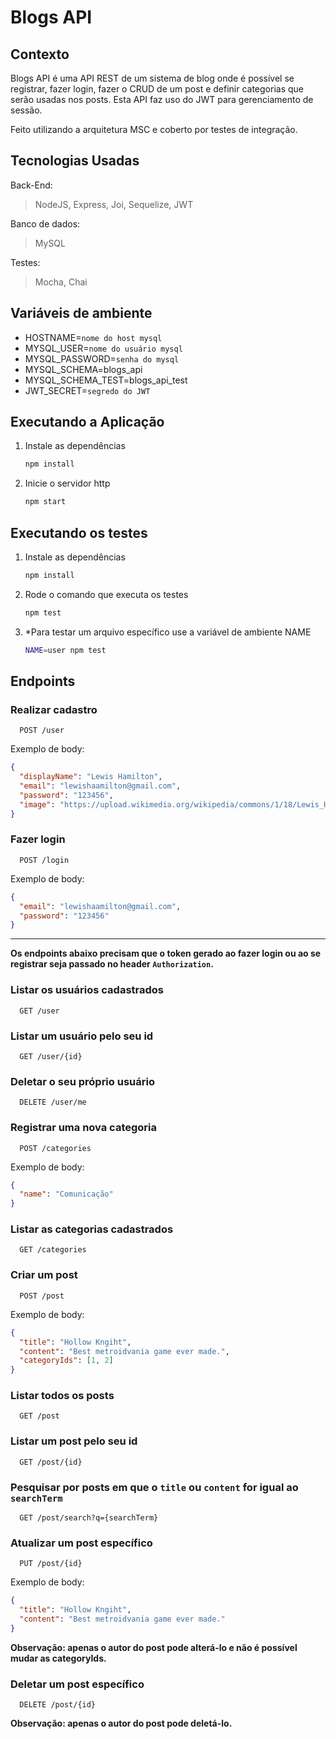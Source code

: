 # Blogs API

## Contexto

Blogs API é uma API REST de um sistema de blog onde é possível se registrar, fazer login, fazer o CRUD de um post e definir categorias que serão usadas nos posts. Esta API faz uso do JWT para gerenciamento de sessão.

Feito utilizando a arquitetura MSC e coberto por testes de integração.

## Tecnologias Usadas

Back-End:

> NodeJS, Express, Joi, Sequelize, JWT

Banco de dados:

> MySQL

Testes:

> Mocha, Chai

## Variáveis de ambiente

- HOSTNAME=`nome do host mysql`
- MYSQL_USER=`nome do usuário mysql`
- MYSQL_PASSWORD=`senha do mysql`
- MYSQL_SCHEMA=blogs_api
- MYSQL_SCHEMA_TEST=blogs_api_test
- JWT_SECRET=`segredo do JWT`

## Executando a Aplicação

1. Instale as dependências

   ```bash
   npm install
   ```

2. Inicie o servidor http

   ```bash
   npm start
   ```

## Executando os testes

1. Instale as dependências

   ```bash
   npm install
   ```

2. Rode o comando que executa os testes

   ```bash
   npm test
   ```

3. \*Para testar um arquivo específico use a variável de ambiente NAME

   ```bash
   NAME=user npm test
   ```

## Endpoints

### Realizar cadastro

```curl
  POST /user
```

Exemplo de body:

```json
{
  "displayName": "Lewis Hamilton",
  "email": "lewishaamilton@gmail.com",
  "password": "123456",
  "image": "https://upload.wikimedia.org/wikipedia/commons/1/18/Lewis_Hamilton_2016_Malaysia_2.jpg"
}
```

### Fazer login

```curl
  POST /login
```

Exemplo de body:

```json
{
  "email": "lewishaamilton@gmail.com",
  "password": "123456"
}
```

---

**Os endpoints abaixo precisam que o token gerado ao fazer login ou ao se registrar seja passado no header `Authorization`.**

### Listar os usuários cadastrados

```curl
  GET /user
```

### Listar um usuário pelo seu id

```curl
  GET /user/{id}
```

### Deletar o seu próprio usuário

```curl
  DELETE /user/me
```

### Registrar uma nova categoria

```curl
  POST /categories
```

Exemplo de body:

```json
{
  "name": "Comunicação"
}
```

### Listar as categorias cadastrados

```curl
  GET /categories
```

### Criar um post

```curl
  POST /post
```

Exemplo de body:

```json
{
  "title": "Hollow Kngiht",
  "content": "Best metroidvania game ever made.",
  "categoryIds": [1, 2]
}
```

### Listar todos os posts

```curl
  GET /post
```

### Listar um post pelo seu id

```curl
  GET /post/{id}
```

### Pesquisar por posts em que o `title` ou `content` for igual ao `searchTerm`

```curl
  GET /post/search?q={searchTerm}
```

### Atualizar um post específico

```curl
  PUT /post/{id}
```

Exemplo de body:

```json
{
  "title": "Hollow Kngiht",
  "content": "Best metroidvania game ever made."
}
```

**Observação: apenas o autor do post pode alterá-lo e não é possível mudar as categoryIds.**

### Deletar um post específico

```curl
  DELETE /post/{id}
```

**Observação: apenas o autor do post pode deletá-lo.**

